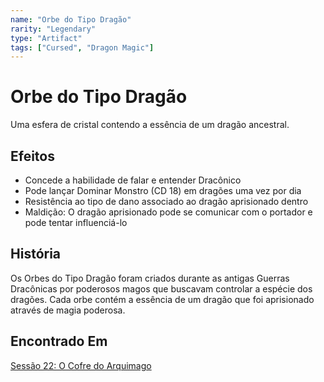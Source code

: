 ```yaml
---
name: "Orbe do Tipo Dragão"
rarity: "Legendary"
type: "Artifact"
tags: ["Cursed", "Dragon Magic"]
---
```


# Orbe do Tipo Dragão

Uma esfera de cristal contendo a essência de um dragão ancestral.

## Efeitos

- Concede a habilidade de falar e entender Dracônico
- Pode lançar Dominar Monstro (CD 18) em dragões uma vez por dia
- Resistência ao tipo de dano associado ao dragão aprisionado dentro
- Maldição: O dragão aprisionado pode se comunicar com o portador e pode tentar influenciá-lo

## História

Os Orbes do Tipo Dragão foram criados durante as antigas Guerras Dracônicas por poderosos magos que buscavam controlar a espécie dos dragões. Cada orbe contém a essência de um dragão que foi aprisionado através de magia poderosa.

## Encontrado Em

[Sessão 22: O Cofre do Arquimago](/sessions/session-22)

